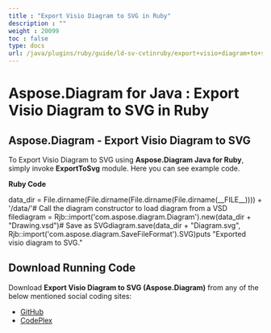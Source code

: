 ```yaml
---
title : "Export Visio Diagram to SVG in Ruby" 
description : "" 
weight : 20099 
toc : false
type: docs
url: /java/plugins/ruby/guide/ld-sv-cvtinruby/export+visio+diagram+to+svg+in+ruby/
---
```


# Aspose.Diagram for Java : Export Visio Diagram to SVG in Ruby


## Aspose.Diagram - Export Visio Diagram to SVG

To Export Visio Diagram to SVG using **Aspose.Diagram Java for Ruby**, simply invoke **ExportToSvg** module. Here you can see example code.

**Ruby Code**

data\_dir = File.dirname(File.dirname(File.dirname(File.dirname(\_\_FILE\_\_)))) + '/data/'# Call the diagram constructor to load diagram from a VSD filediagram = Rjb::import('com.aspose.diagram.Diagram').new(data\_dir + "Drawing.vsd")# Save as SVGdiagram.save(data\_dir + "Diagram.svg", Rjb::import('com.aspose.diagram.SaveFileFormat').SVG)puts "Exported visio diagram to SVG."

## Download Running Code

Download **Export Visio Diagram to SVG (Aspose.Diagram)** from any of the below mentioned social coding sites:

*   [GitHub](https://github.com/asposediagram/Aspose.Diagram-for-Java/blob/master/Plugins/Aspose_Diagram_Java_for_Ruby/lib/asposediagramjava/Export/exporttosvg.rb)
*   [CodePlex](https://asposediagramjavaruby.codeplex.com/SourceControl/latest#lib/asposediagramjava/Export/exporttosvg.rb)

